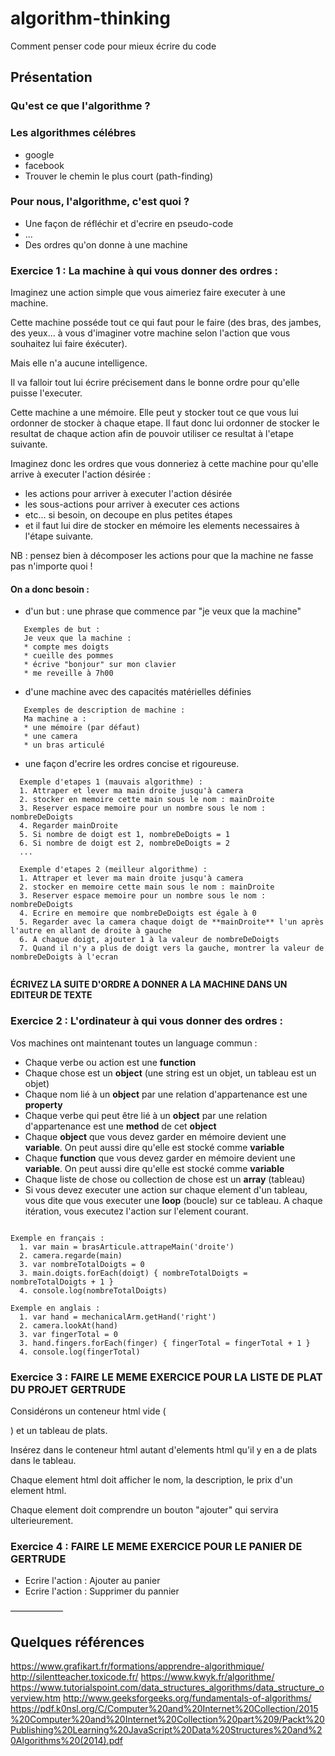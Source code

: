 # algorithm-thinking
Comment penser code pour mieux écrire du code

## Présentation

### Qu'est ce que l'algorithme ?
### Les algorithmes célébres
 -  google
 -  facebook
 -  Trouver le chemin le plus court (path-finding)

### Pour nous, l'algorithme, c'est quoi ?

- Une façon de réfléchir et d'ecrire en pseudo-code
- ...
- Des ordres qu'on donne à une machine

### Exercice 1 : La machine à qui vous donner des ordres :

Imaginez une action simple que vous aimeriez faire executer à une machine. 

Cette machine posséde tout ce qui faut pour le faire (des bras, des jambes, des yeux... à vous d'imaginer votre machine selon l'action que vous souhaitez lui faire éxécuter).

Mais elle n'a aucune intelligence. 

Il va falloir tout lui écrire précisement dans le bonne ordre pour qu'elle puisse l'executer. 

Cette machine a une mémoire. Elle peut y stocker tout ce que vous lui ordonner de stocker à chaque etape. Il faut donc lui ordonner de stocker le resultat de chaque action afin de pouvoir utiliser ce resultat à l'etape suivante.

Imaginez donc les ordres que vous donneriez à cette machine pour qu'elle arrive à executer l'action désirée :

 * les actions pour arriver à executer l'action désirée
 * les sous-actions pour arriver à executer ces actions
 * etc... si besoin, on decoupe en plus petites étapes
 * et il faut lui dire de stocker en mémoire les elements necessaires à l'étape suivante.
 
NB : pensez bien à décomposer les actions pour que la machine ne fasse pas n'importe quoi !
 
#### On a donc besoin :

- d'un but : une phrase que commence par "je veux que la machine"

``` 
   Exemples de but :
   Je veux que la machine :
   * compte mes doigts
   * cueille des pommes
   * écrive "bonjour" sur mon clavier
   * me reveille à 7h00
``` 

- d'une machine avec des capacités matérielles définies

``` 
   Exemples de description de machine :
   Ma machine a :
   * une mémoire (par défaut)
   * une camera
   * un bras articulé
``` 

- une façon d'ecrire les ordres concise et rigoureuse. 

``` 
  Exemple d'etapes 1 (mauvais algorithme) :
  1. Attraper et lever ma main droite jusqu'à camera
  2. stocker en memoire cette main sous le nom : mainDroite
  3. Reserver espace memoire pour un nombre sous le nom : nombreDeDoigts
  4. Regarder mainDroite
  5. Si nombre de doigt est 1, nombreDeDoigts = 1
  6. Si nombre de doigt est 2, nombreDeDoigts = 2
  ...
  
  Exemple d'etapes 2 (meilleur algorithme) : 
  1. Attraper et lever ma main droite jusqu'à camera
  2. stocker en memoire cette main sous le nom : mainDroite
  3. Reserver espace memoire pour un nombre sous le nom : nombreDeDoigts
  4. Ecrire en memoire que nombreDeDoigts est égale à 0
  5. Regarder avec la camera chaque doigt de **mainDroite** l'un après l'autre en allant de droite à gauche
  6. A chaque doigt, ajouter 1 à la valeur de nombreDeDoigts
  7. Quand il n'y a plus de doigt vers la gauche, montrer la valeur de nombreDeDoigts à l'ecran
  
```

**ÉCRIVEZ LA SUITE D'ORDRE A DONNER A LA MACHINE DANS UN EDITEUR DE TEXTE**

### Exercice 2 : L'ordinateur à qui vous donner des ordres :

Vos machines ont maintenant toutes un language commun :

- Chaque verbe ou action est une **function**
- Chaque chose est un **object** (une string est un objet, un tableau est un objet)
- Chaque nom lié à un **object** par une relation d'appartenance est une **property**
- Chaque verbe qui peut être lié à un **object** par une relation d'appartenance est une **method** de cet **object**
- Chaque **object** que vous devez garder en mémoire devient une **variable**. On peut aussi dire qu'elle est stocké comme **variable**
- Chaque **function** que vous devez garder en mémoire devient une **variable**. On peut aussi dire qu'elle est stocké comme **variable**
- Chaque liste de chose ou collection de chose est un **array** (tableau)
- Si vous devez executer une action sur chaque element d'un tableau, vous dite que vous executer une **loop** (boucle) sur ce tableau. A chaque itération, vous executez l'action sur l'element courant.

``` 

Exemple en français :
  1. var main = brasArticule.attrapeMain('droite')
  2. camera.regarde(main)
  3. var nombreTotalDoigts = 0 
  3. main.doigts.forEach(doigt) { nombreTotalDoigts = nombreTotalDoigts + 1 }
  4. console.log(nombreTotalDoigts)

``` 

```
Exemple en anglais :
  1. var hand = mechanicalArm.getHand('right')
  2. camera.lookAt(hand)
  3. var fingerTotal = 0 
  3. hand.fingers.forEach(finger) { fingerTotal = fingerTotal + 1 }
  4. console.log(fingerTotal)

``` 

### Exercice 3 : FAIRE LE MEME EXERCICE POUR LA LISTE DE PLAT DU PROJET GERTRUDE

Considérons un conteneur html vide (<div class="container plats"></div>) et un tableau de plats.

Insérez dans le conteneur html autant d'elements html qu'il y en a de plats dans le tableau. 

Chaque element html doit afficher le nom, la description, le prix d'un element html.

Chaque element doit comprendre un bouton "ajouter" qui servira ulterieurement.

### Exercice 4 : FAIRE LE MEME EXERCICE POUR LE PANIER DE GERTRUDE

 - Ecrire l'action : Ajouter au panier
 - Ecrire l'action : Supprimer du pannier
 
——————

## Quelques références
https://www.grafikart.fr/formations/apprendre-algorithmique/
http://silentteacher.toxicode.fr/
https://www.kwyk.fr/algorithme/
https://www.tutorialspoint.com/data_structures_algorithms/data_structure_overview.htm
http://www.geeksforgeeks.org/fundamentals-of-algorithms/
https://pdf.k0nsl.org/C/Computer%20and%20Internet%20Collection/2015%20Computer%20and%20Internet%20Collection%20part%209/Packt%20Publishing%20Learning%20JavaScript%20Data%20Structures%20and%20Algorithms%20(2014).pdf
